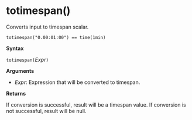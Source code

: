 # totimespan()

Converts input  to timespan scalar.

    totimespan("0.00:01:00") == time(1min)

**Syntax**

`totimespan(`*Expr*`)`

**Arguments**

* *Expr*: Expression that will be converted to timespan. 

**Returns**

If conversion is successful, result will be a timespan value.
If conversion is not successful, result will be null.
 
